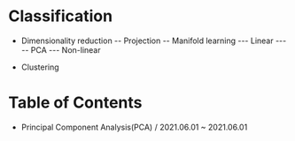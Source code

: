 # Classification
- Dimensionality reduction
-- Projection
-- Manifold learning
--- Linear
----- PCA
--- Non-linear

- Clustering



# Table of Contents
- Principal Component Analysis(PCA) / 2021.06.01 ~ 2021.06.01
